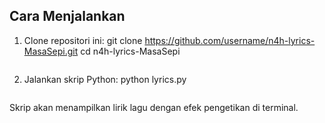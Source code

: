 ## Cara Menjalankan

1. Clone repositori ini:
   git clone https://github.com/username/n4h-lyrics-MasaSepi.git
   cd n4h-lyrics-MasaSepi
   ```

2. Jalankan skrip Python:
   python lyrics.py
   ```

Skrip akan menampilkan lirik lagu dengan efek pengetikan di terminal.